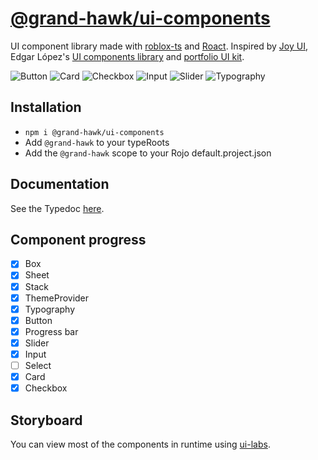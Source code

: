 # [@grand-hawk/ui-components](https://www.npmjs.com/package/@grand-hawk/ui-components)

UI component library made with [roblox-ts](https://roblox-ts.com/) and [Roact](https://github.com/Roblox/react-lua).
Inspired by [Joy UI](https://mui.com/joy-ui), Edgar López's [UI components library](https://www.figma.com/community/file/945880487009800014) and [portfolio UI kit](https://www.figma.com/community/file/951948937037406468).

![Button](https://github.com/user-attachments/assets/0d36dfb5-0af2-4d59-993c-81a82fc820fa)
![Card](https://github.com/user-attachments/assets/6de46531-31f7-4fd7-a8b5-208b2deb5610)
![Checkbox](https://github.com/user-attachments/assets/d570943a-0080-4748-bcf6-5faf7fecbce4)
![Input](https://github.com/user-attachments/assets/53e3655d-6bd6-4a52-b1eb-f59f60b6baf6)
![Slider](https://github.com/user-attachments/assets/e5cc302d-7cbc-4cd8-8cb8-90db8d573d7d)
![Typography](https://github.com/user-attachments/assets/57399a50-eef5-49f7-9778-471ce23bb9a7)

## Installation

- `npm i @grand-hawk/ui-components`
- Add `@grand-hawk` to your typeRoots
- Add the `@grand-hawk` scope to your Rojo default.project.json

## Documentation

See the Typedoc [here](https://grand-hawk.github.io/ui-components).

## Component progress

- [x] Box
- [x] Sheet
- [x] Stack
- [x] ThemeProvider
- [x] Typography
- [x] Button
- [x] Progress bar
- [x] Slider
- [x] Input
- [ ] Select
- [x] Card
- [x] Checkbox

## Storyboard

You can view most of the components in runtime using [ui-labs](https://github.com/PepeElToro41/ui-labs).
